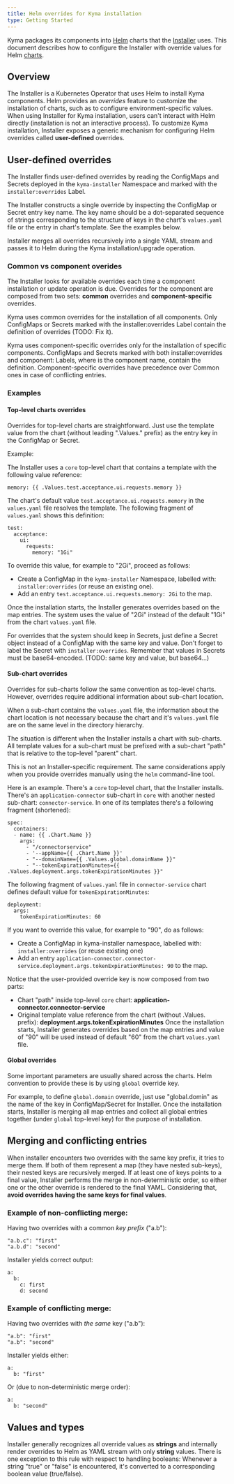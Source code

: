 ```yaml
---
title: Helm overrides for Kyma installation
type: Getting Started
---
```


Kyma packages its components into [Helm](https://github.com/helm/helm/tree/master/docs) charts that the [Installer](../../../components/installer/README.md) uses.
This document describes how to configure the Installer with override values for Helm [charts](https://github.com/helm/helm/blob/master/docs/charts.md).


## Overview

The Installer is a Kubernetes Operator that uses Helm to install Kyma components.
Helm provides an *overrides* feature to customize the installation of charts, such as to configure environment-specific values.
When using Installer for Kyma installation, users can't interact with Helm directly (installation is not an interactive process).
To customize Kyma installation, Installer exposes a generic mechanism for configuring Helm overrides called **user-defined** overrides.


## User-defined overrides

The Installer finds user-defined overrides by reading the ConfigMaps and Secrets deployed in the `kyma-installer` Namespace and marked with the `installer:overrides` Label.

The Installer constructs a single override by inspecting the ConfigMap or Secret entry key name. The key name should be a dot-separated sequence of strings corresponding to the structure of keys in the chart's `values.yaml` file or the entry in chart's template. See the examples below.

Installer merges all overrides recursively into a single YAML stream and passes it to Helm during the Kyma installation/upgrade operation.


### Common vs component overides

The Installer looks for available overrides each time a component installation or update operation is due.
Overrides for the component are composed from two sets: **common** overrides and **component-specific** overrides.

Kyma uses common overrides for the installation of all components. Only ConfigMaps or Secrets marked with the installer:overrides Label contain the definition of overrides (TODO: Fix it).

Kyma uses component-specific overrides only for the installation of specific components. ConfigMaps and Secrets marked with both installer:overrides and component: <name> Labels, where <name> is the component name, contain the definition. Component-specific overrides have precedence over Common ones in case of conflicting entries.


### Examples


#### Top-level charts overrides

Overrides for top-level charts are straightforward. Just use the template value from the chart (without leading ".Values." prefix) as the entry key in the ConfigMap or Secret.

Example:

The Installer uses a `core` top-level chart that contains a template with the following value reference:
```
memory: {{ .Values.test.acceptance.ui.requests.memory }}
```
The chart's default value `test.acceptance.ui.requests.memory` in the `values.yaml` file resolves the template.
The following fragment of `values.yaml` shows this definition:
```
test:
  acceptance:
    ui:
      requests:
        memory: "1Gi"
```

To override this value, for example to "2Gi", proceed as follows:
- Create a ConfigMap in the `kyma-installer` Namespace, labelled with: `installer:overrides` (or reuse an existing one).
- Add an entry `test.acceptance.ui.requests.memory: 2Gi` to the map.

Once the installation starts, the Installer generates overrides based on the map entries. The system uses the value of "2Gi" instead of the default "1Gi" from the chart `values.yaml` file.

For overrides that the system should keep in Secrets, just define a Secret object instead of a ConfigMap with the same key and value. Don't forget to label the Secret with `installer:overrides`. Remember that values in Secrets must be base64-encoded. (TODO: same key and value, but base64...)


#### Sub-chart overrides



Overrides for sub-charts follow the same convention as top-level charts. However, overrides require additional information about sub-chart location.

When a sub-chart contains the `values.yaml` file, the information about the chart location is not necessary because the chart and it's `values.yaml` file are on the same level in the directory hierarchy.

The situation is different when the Installer installs a chart with sub-charts.
All template values for a sub-chart must be prefixed with a sub-chart "path" that is relative to the top-level "parent" chart.

This is not an Installer-specific requirement. The same considerations apply when you provide overrides manually using the `helm` command-line tool.

Here is an example.
There's a `core` top-level chart, that the Installer installs.
There's an `application-connector` sub-chart in `core` with another nested sub-chart: `connector-service`.
In one of its templates there's a following fragment (shortened):

```
spec:
  containers:
  - name: {{ .Chart.Name }}
	args:
	  - "/connectorservice"
	  - '--appName={{ .Chart.Name }}'
	  - "--domainName={{ .Values.global.domainName }}"
	  - "--tokenExpirationMinutes={{ .Values.deployment.args.tokenExpirationMinutes }}"
```

The following fragment of `values.yaml` file in `connector-service` chart defines default value for `tokenExpirationMinutes`:
```
deployment:
  args:
    tokenExpirationMinutes: 60
```

If you want to override this value, for example to "90", do as follows:
- Create a ConfigMap in kyma-installer namespace, labelled with: `installer:overrides` (or reuse existing one)
- Add an entry `application-connector.connector-service.deployment.args.tokenExpirationMinutes: 90` to the map.

Notice that the user-provided override key is now composed from two parts:
  - Chart "path" inside top-level `core` chart: **application-connector.connector-service**
  - Original template value reference from the chart (without .Values. prefix): **deployment.args.tokenExpirationMinutes**
Once the installation starts, Installer generates overrides based on the map entries and value of "90" will be used instead of default "60" from the chart `values.yaml` file.


#### Global overrides

Some important parameters are usually shared across the charts.
Helm convention to provide these is by using `global` override key.

For example, to define `global.domain` override, just use "global.domin" as the name of the key in ConfigMap/Secret for Installer.
Once the installation starts, Installer is merging all map entries and collect all global entries together (under `global` top-level key) for the purpose of installation.


## Merging and conflicting entries

When installer encounters two overrides with the same key prefix, it tries to merge them.
If both of them represent a map (they have nested sub-keys), their nested keys are recursively merged.
If at least one of keys points to a final value,  Installer performs the merge in non-deterministic order, so either one or the other override is rendered to the final YAML.
Considering that, **avoid overrides having the same keys for final values**.

### Example of non-conflicting merge:

Having two overrides with a common *key prefix* ("a.b"):

```
"a.b.c": "first"
"a.b.d": "second"
```

Installer yields correct output:

```
a:
  b:
    c: first
    d: second
```

### Example of conflicting merge:

Having two overrides with *the same* key ("a.b"):

```
"a.b": "first"
"a.b": "second"
```

Installer yields either:

```
a:
  b: "first"
```

Or (due to non-deterministic merge order):

```
a:
  b: "second"
```


## Values and types

Installer generally recognizes all override values as **strings** and internally render overrides to Helm as YAML stream with only **string** values.
There is one exception to this rule with respect to handling booleans: Whenever a string "true" or "false" is encountered, it's converted to a corresponding boolean value (true/false).

